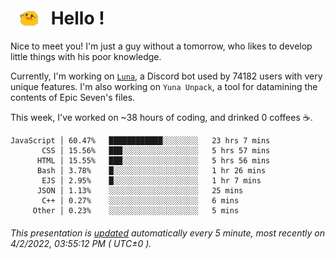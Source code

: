 <h1>   <img src="./spoink.gif" style="vertical-align:middle;" width="30px">   Hello ! </h1>

Nice to meet you! I'm just a guy without a tomorrow, who likes to develop little things with his poor knowledge.

Currently, I'm working on <a href='https://github.com/Asgarrrr/Luna'>`Luna`</a>, a Discord bot used by 74182 users with very unique features. I'm also working on `Yuna Unpack`, a tool for datamining the contents of Epic Seven's files.

This week, I've worked on ~38 hours of coding, and drinked 0 coffees ☕.

```
JavaScript │ 60.47%   ████████████░░░░░░░░   23 hrs 7 mins
       CSS │ 15.56%   ███░░░░░░░░░░░░░░░░░   5 hrs 57 mins
      HTML │ 15.55%   ███░░░░░░░░░░░░░░░░░   5 hrs 56 mins
      Bash │ 3.78%    █░░░░░░░░░░░░░░░░░░░   1 hr 26 mins
       EJS │ 2.95%    █░░░░░░░░░░░░░░░░░░░   1 hr 7 mins
      JSON │ 1.13%    ░░░░░░░░░░░░░░░░░░░░   25 mins
       C++ │ 0.27%    ░░░░░░░░░░░░░░░░░░░░   6 mins
     Other │ 0.23%    ░░░░░░░░░░░░░░░░░░░░   5 mins
```

###### This presentation is [updated](https://github.com/Asgarrrr) automatically every 5 minute, most recently on 4/2/2022, 03:55:12 PM ( UTC±0 ).